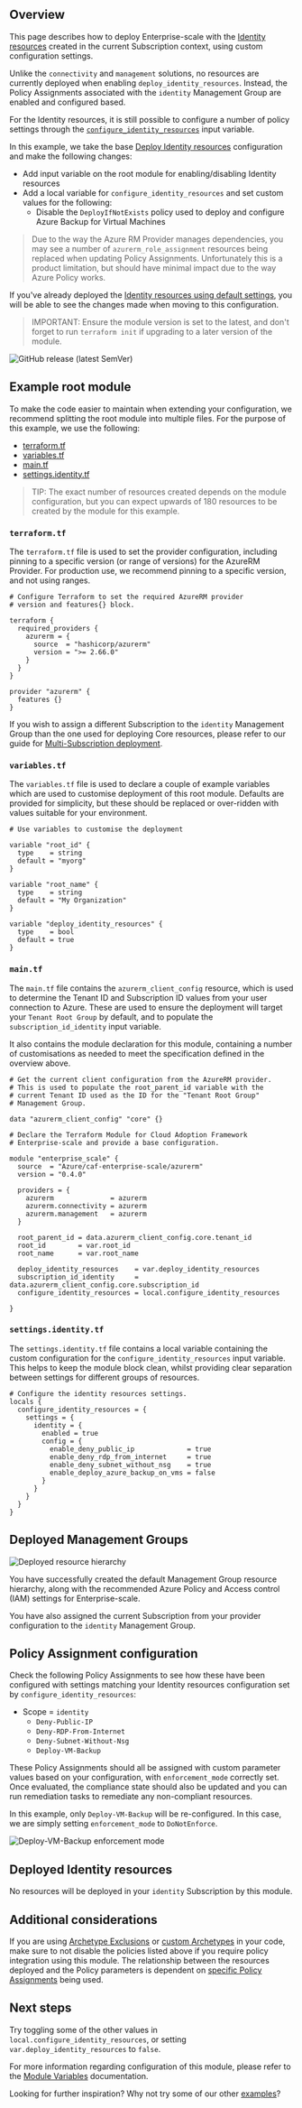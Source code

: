 ## Overview

This page describes how to deploy Enterprise-scale with the [Identity resources][wiki_identity_resources] created in the current Subscription context, using custom configuration settings.

Unlike the `connectivity` and `management` solutions, no resources are currently deployed when enabling `deploy_identity_resources`.
Instead, the Policy Assignments associated with the `identity` Management Group are enabled and configured based.

For the Identity resources, it is still possible to configure a number of policy settings through the [`configure_identity_resources`][configure_identity_resources] input variable.

In this example, we take the base [Deploy Identity resources][wiki_deploy_identity_resources] configuration and make the following changes:

- Add input variable on the root module for enabling/disabling Identity resources
- Add a local variable for `configure_identity_resources` and set custom values for the following:
  - Disable the `DeployIfNotExists` policy used to deploy and configure Azure Backup for Virtual Machines

> Due to the way the Azure RM Provider manages dependencies, you may see a number of `azurerm_role_assignment` resources being replaced when updating Policy Assignments.
Unfortunately this is a product limitation, but should have minimal impact due to the way Azure Policy works.

If you've already deployed the [Identity resources using default settings][wiki_deploy_identity_resources], you will be able to see the changes made when moving to this configuration.

> IMPORTANT: Ensure the module version is set to the latest, and don't forget to run `terraform init` if upgrading to a later version of the module.

![GitHub release (latest SemVer)](https://img.shields.io/github/v/release/Azure/terraform-azurerm-caf-enterprise-scale?style=flat&logo=github)

## Example root module

To make the code easier to maintain when extending your configuration, we recommend splitting the root module into multiple files. For the purpose of this example, we use the following:

- [terraform.tf](#terraformtf)
- [variables.tf](#variablestf)
- [main.tf](#maintf)
- [settings.identity.tf](#settingsidentitytf)

> TIP: The exact number of resources created depends on the module configuration, but you can expect upwards of 180 resources to be created by the module for this example.

### `terraform.tf`

The `terraform.tf` file is used to set the provider configuration, including pinning to a specific version (or range of versions) for the AzureRM Provider. For production use, we recommend pinning to a specific version, and not using ranges.

```hcl
# Configure Terraform to set the required AzureRM provider
# version and features{} block.

terraform {
  required_providers {
    azurerm = {
      source  = "hashicorp/azurerm"
      version = ">= 2.66.0"
    }
  }
}

provider "azurerm" {
  features {}
}
```

If you wish to assign a different Subscription to the `identity` Management Group than the one used for deploying Core resources, please refer to our guide for [Multi-Subscription deployment][wiki_provider_configuration_multi].

### `variables.tf`

The `variables.tf` file is used to declare a couple of example variables which are used to customise deployment of this root module. Defaults are provided for simplicity, but these should be replaced or over-ridden with values suitable for your environment.

```hcl
# Use variables to customise the deployment

variable "root_id" {
  type    = string
  default = "myorg"
}

variable "root_name" {
  type    = string
  default = "My Organization"
}

variable "deploy_identity_resources" {
  type    = bool
  default = true
}
```

### `main.tf`

The `main.tf` file contains the `azurerm_client_config` resource, which is used to determine the Tenant ID and Subscription ID values from your user connection to Azure. These are used to ensure the deployment will target your `Tenant Root Group` by default, and to populate the `subscription_id_identity` input variable.

It also contains the module declaration for this module, containing a number of customisations as needed to meet the specification defined in the overview above.

```hcl
# Get the current client configuration from the AzureRM provider.
# This is used to populate the root_parent_id variable with the
# current Tenant ID used as the ID for the "Tenant Root Group"
# Management Group.

data "azurerm_client_config" "core" {}

# Declare the Terraform Module for Cloud Adoption Framework
# Enterprise-scale and provide a base configuration.

module "enterprise_scale" {
  source  = "Azure/caf-enterprise-scale/azurerm"
  version = "0.4.0"

  providers = {
    azurerm              = azurerm
    azurerm.connectivity = azurerm
    azurerm.management   = azurerm
  }

  root_parent_id = data.azurerm_client_config.core.tenant_id
  root_id        = var.root_id
  root_name      = var.root_name

  deploy_identity_resources    = var.deploy_identity_resources
  subscription_id_identity     = data.azurerm_client_config.core.subscription_id
  configure_identity_resources = local.configure_identity_resources

}
```

### `settings.identity.tf`

The `settings.identity.tf` file contains a local variable containing the custom configuration for the `configure_identity_resources` input variable.
This helps to keep the module block clean, whilst providing clear separation between settings for different groups of resources.

```hcl
# Configure the identity resources settings.
locals {
  configure_identity_resources = {
    settings = {
      identity = {
        enabled = true
        config = {
          enable_deny_public_ip             = true
          enable_deny_rdp_from_internet     = true
          enable_deny_subnet_without_nsg    = true
          enable_deploy_azure_backup_on_vms = false
        }
      }
    }
  }
}
```

## Deployed Management Groups

![Deployed resource hierarchy](./media/examples-deploy-identity-custom-core.png)

You have successfully created the default Management Group resource hierarchy, along with the recommended Azure Policy and Access control (IAM) settings for Enterprise-scale.

You have also assigned the current Subscription from your provider configuration to the `identity` Management Group.

## Policy Assignment configuration

Check the following Policy Assignments to see how these have been configured with settings matching your Identity resources configuration set by `configure_identity_resources`:

- Scope = `identity`
  - `Deny-Public-IP`
  - `Deny-RDP-From-Internet`
  - `Deny-Subnet-Without-Nsg`
  - `Deploy-VM-Backup`

These Policy Assignments should all be assigned with custom parameter values based on your configuration, with `enforcement_mode` correctly set.
Once evaluated, the compliance state should also be updated and you can run remediation tasks to remediate any non-compliant resources.

In this example, only `Deploy-VM-Backup` will be re-configured. In this case, we are simply setting `enforcement_mode` to `DoNotEnforce`.

![Deploy-VM-Backup enforcement mode](./media/examples-deploy-identity-custom-policy-enforcement.png)

## Deployed Identity resources

No resources will be deployed in your `identity` Subscription by this module.

## Additional considerations

If you are using [Archetype Exclusions][archetype_exclusions] or [custom Archetypes][custom_archetypes] in your code, make sure to not disable the policies listed above if you require policy integration using this module.
The relationship between the resources deployed and the Policy parameters is dependent on [specific Policy Assignments](#policy-assignment-configuration) being used.

## Next steps

Try toggling some of the other values in `local.configure_identity_resources`, or setting `var.deploy_identity_resources` to `false`.

For more information regarding configuration of this module, please refer to the [Module Variables](./%5BUser-Guide%5D-Module-Variables) documentation.

Looking for further inspiration? Why not try some of our other [examples][wiki_examples]?

[//]: # "************************"
[//]: # "INSERT LINK LABELS BELOW"
[//]: # "************************"

[wiki_management_resources]:         ./%5BUser-Guide%5D-Management-Resources "Wiki - Management Resources."
[wiki_identity_resources]:         ./%5BUser-Guide%5D-Identity-Resources "Wiki - Identity Resources."
[wiki_deploy_identity_resources]:  ./%5BExamples%5D-Deploy-Identity-Resources "Wiki - Deploy Identity Resources."
[wiki_provider_configuration_multi]:   ./%5BUser-Guide%5D-Provider-Configuration#multi-subscription-deployment "Wiki - Provider Configuration - Multi-Subscription deployment."
[wiki_examples]:                       ./Examples "Wiki - Examples"

[configure_identity_resources]: ./%5BVariables%5D-configure_identity_resources "Instructions for how to use the configure_identity_resources variable."
[deploy_identity_resources]:    ./%5BVariables%5D-deploy_identity_resources "Instructions for how to use the deploy_identity_resources variable."
[subscription_id_identity]:     ./%5BVariables%5D-subscription_id_identity "Instructions for how to use the subscription_id_identity variable."
[default_location]:                 ./%5BVariables%5D-default_location "Instructions for how to use the default_location variable."
[archetype_exclusions]:             ./%5BExamples%5D-Expand-Built-in-Archetype-Definitions#to-enable-the-exclusion-function "Wiki - Expand Built-in Archetype Definitions # To enable the exclusion function"
[custom_archetypes]:                ./%5BUser-Guide%5D-Archetype-Definitions "[User Guide] Archetype Definitions"

[azure_tag_support]: https://docs.microsoft.com/en-us/azure/azure-resource-manager/management/tag-support "Tag support for Azure resources"